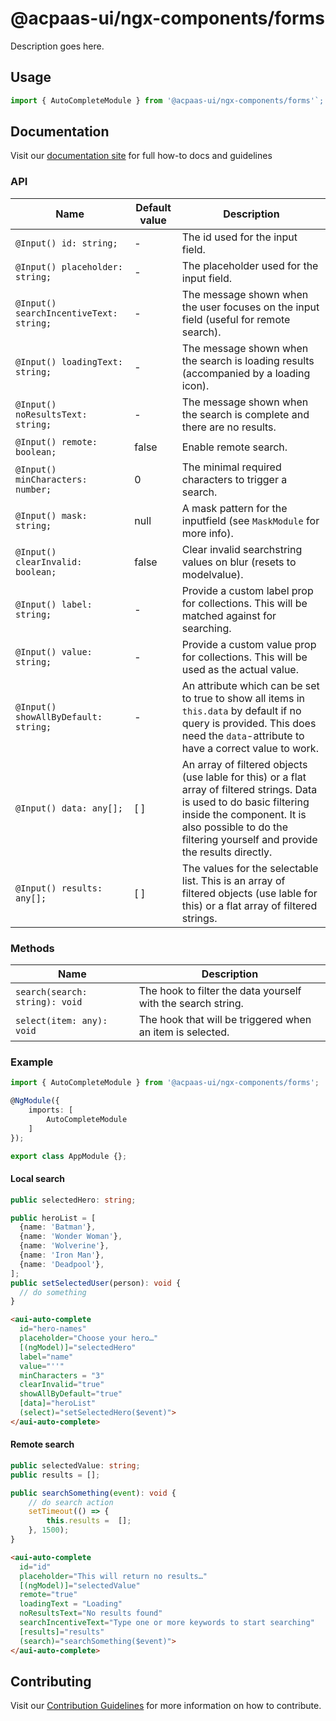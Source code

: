 # @acpaas-ui/ngx-components/forms

Description goes here.

## Usage

```typescript
import { AutoCompleteModule } from '@acpaas-ui/ngx-components/forms'`;
```

## Documentation

Visit our [documentation site](https://acpaas-ui.digipolis.be/) for full how-to docs and guidelines

### API

| Name         | Default value | Description |
| -----------  | ------ | -------------------------- |
| `@Input() id: string;` | - | The id used for the input field. |
| `@Input() placeholder: string;` | - | The placeholder used for the input field. |
| `@Input() searchIncentiveText: string;` | - | The message shown when the user focuses on the input field (useful for remote search). |
| `@Input() loadingText: string;` | - | The message shown when the search is loading results (accompanied by a loading icon). |
| `@Input() noResultsText: string;` | - | The message shown when the search is complete and there are no results. |
| `@Input() remote: boolean;` | false | Enable remote search. |
| `@Input() minCharacters: number;` | 0 | The minimal required characters to trigger a search. |
| `@Input() mask: string;` | null | A mask pattern for the inputfield (see `MaskModule` for more info). |
| `@Input() clearInvalid: boolean;` | false | Clear invalid searchstring values on blur (resets to modelvalue). |
| `@Input() label: string;` | - | Provide a custom label prop for collections. This will be matched against for searching. |
| `@Input() value: string;` | - | Provide a custom value prop for collections. This will be used as the actual value. |
| `@Input() showAllByDefault: string;` | - | An attribute which can be set to true to show all items in `this.data` by default if no query is provided. This does need the `data`-attribute to have a correct value to work. |
| `@Input() data: any[];` | [ ] | An array of filtered objects (use lable for this) or a flat array of filtered strings. Data is used to do basic filtering inside the component. It is also possible to do the filtering yourself and provide the results directly. |
| `@Input() results: any[];` | [ ] | The values for the selectable list. This is an array of filtered objects (use lable for this) or a flat array of filtered strings. |

### Methods

| Name         | Description |
| -----------  | -------------------------- |
| `search(search: string): void` | The hook to filter the data yourself with the search string. |
| `select(item: any): void` | The hook that will be triggered when an item is selected. |

### Example

```typescript
import { AutoCompleteModule } from '@acpaas-ui/ngx-components/forms';

@NgModule({
    imports: [
        AutoCompleteModule
    ]
});

export class AppModule {};
```

#### Local search

```typescript
public selectedHero: string;

public heroList = [
  {name: 'Batman'},
  {name: 'Wonder Woman'},
  {name: 'Wolverine'},
  {name: 'Iron Man'},
  {name: 'Deadpool'},
];
public setSelectedUser(person): void {
  // do something
}
```

```html
<aui-auto-complete
  id="hero-names"
  placeholder="Choose your hero…"
  [(ngModel)]="selectedHero"
  label="name"
  value="''"
  minCharacters = "3"
  clearInvalid="true"
  showAllByDefault="true"
  [data]="heroList"
  (select)="setSelectedHero($event)">
</aui-auto-complete>
```

#### Remote search

```typescript
public selectedValue: string;
public results = [];

public searchSomething(event): void {
	// do search action
	setTimeout(() => {
		this.results =  [];
	}, 1500);
}
```

```html
<aui-auto-complete
  id="id"
  placeholder="This will return no results…"
  [(ngModel)]="selectedValue"
  remote="true"
  loadingText = "Loading"
  noResultsText="No results found"
  searchIncentiveText="Type one or more keywords to start searching"
  [results]="results"
  (search)="searchSomething($event)">
</aui-auto-complete>
```

## Contributing

Visit our [Contribution Guidelines](../../../../../CONTRIBUTING.md) for more information on how to contribute.
